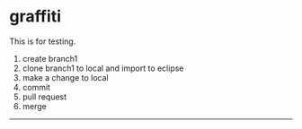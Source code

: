 graffiti
========

This is for testing.
1. create branch1
2. clone branch1 to local and import to eclipse
3. make a change to local
4. commit
5. pull request
6. merge
-----------------------------------------------------
